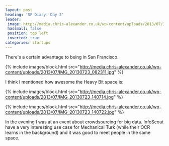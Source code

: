 ```yaml
---
layout: post
heading: 'SF Diary: Day 3'
leader:
 image: http://media.chris-alexander.co.uk/wp-content/uploads/2013/07/IMG_20130723_082329.jpg
 hassmall: false
 position: top left
 inverted: true
categories: startups
---
```


There's a certain advantage to being in San Francisco.

{% include images/block.html src="http://media.chris-alexander.co.uk/wp-content/uploads/2013/07/IMG_20130723_082311.jpg" %}

I think I mentioned how awesome the Heavy Bit space is:

{% include images/block.html src="http://media.chris-alexander.co.uk/wp-content/uploads/2013/07/IMG_20130723_140714.jpg" %}

{% include images/block.html src="http://media.chris-alexander.co.uk/wp-content/uploads/2013/07/IMG_20130723_140722.jpg" %}

In the evening I was at an event about crowdsourcing for big data. InfoScout have a very interesting use case for Mechanical Turk (while their OCR learns in the background) and it was good to meet people in the same space.
